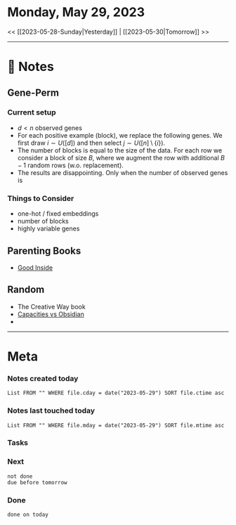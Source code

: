 


# Monday, May 29, 2023

<< [[2023-05-28-Sunday|Yesterday]] | [[2023-05-30|Tomorrow]] >>

---
# 📝 Notes

## Gene-Perm

### Current setup
- $d<n$ observed genes
- For each positive example (block), we replace the following genes. We first draw $i \sim U([d])$ and then select $j \sim U([n]\setminus{\{i\}})$.
- The number of blocks is equal to the size of the data. For each row we consider a block of size $B$, where we augment the row with additional $B-1$ random rows (w.o. replacement).
- The results are disappointing. Only when the number of observed genes is 

### Things to Consider


- one-hot / fixed embeddings
- number of blocks
- highly variable genes

## Parenting Books

- [Good Inside](https://www.amazon.co.uk/Good-Inside-compassionate-parenting-families/dp/0008505543)



## Random
- The Creative Way book
- [Capacities vs Obsidian](https://medium.com/@pkmbeth/capacities-vs-obsidian-part-1-introduction-dcc3ad50ef87)
- 


---
# Meta
### Notes created today
```dataview
List FROM "" WHERE file.cday = date("2023-05-29") SORT file.ctime asc
```

### Notes last touched today
```dataview
List FROM "" WHERE file.mday = date("2023-05-29") SORT file.mtime asc
```



### Tasks

### Next

```tasks
not done 
due before tomorrow
```

### Done

```tasks
done on today
```
